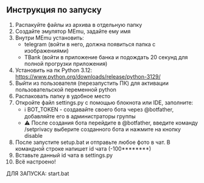## Инструкция по запуску
1. Распакуйте файлы из архива в отдельную папку
2. Создайте эмулятор MEmu, задайте ему имя
3. Внутри MEmu установить:
   - telegram (войти в него, должна появиться папка с изображениями)
   - TBank (войти в приложение банка и подождать 20 секунд для полной прогрузки приложения)
4. Установить на пк Python 3.12: https://www.python.org/downloads/release/python-3129/
5. Выйти из пользователя (перезапустить ПК) для активации пользовательской переменной python
6. Распаковать папку в удобное место
7. Откройте файл settings.py с помощью блокнота или IDE, заполните:
   - ℹ️ BOT_TOKEN - создавайте своего бота через @botfather, добавляйте его в администраторы группы
   - ⚠️ После создания бота перейдите в @botfather, введите команду 
/setprivacy
выберите созданного бота и нажмите на кнопку disable
8. После запустите setup.bat и отправьте любое фото в чат. В командной строке напишет id чата (-100********)
9. Вставьте данный id чата в settings.py
10. Всё настроено!

ДЛЯ ЗАПУСКА: start.bat